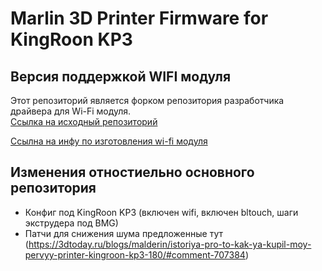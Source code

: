 # Marlin 3D Printer Firmware for KingRoon KP3

## Версия поддержкой WIFI модуля

Этот репозиторий является форком репозитория разработчика драйвера для Wi-Fi модуля.  
[ Ссылка на исходный репозиторий ](https://github.com/Sergey1560/Marlin_FB4S)

[ Ссылна на инфу по изготовления wi-fi модуля](https://github.com/Sergey1560/esp_firm)

## Изменения отностиельно основного репозитория
* Конфиг под KingRoon KP3 (включен wifi, включен bltouch, шаги экструдера под BMG)
* Патчи для снижения шума предложенные тут (https://3dtoday.ru/blogs/malderin/istoriya-pro-to-kak-ya-kupil-moy-pervyy-printer-kingroon-kp3-180/#comment-707384)
